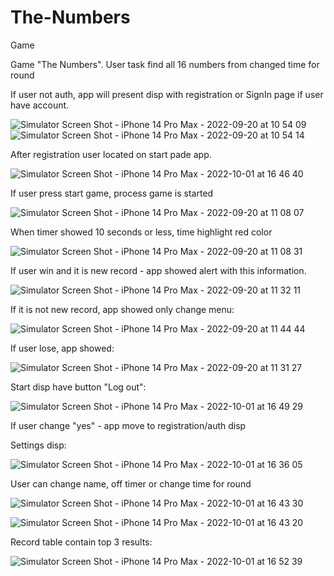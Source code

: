 # The-Numbers
Game

Game "The Numbers". 
User task find all 16 numbers from changed time for round

If user not auth, app will present disp with registration or SignIn page if user have account.

![Simulator Screen Shot - iPhone 14 Pro Max - 2022-09-20 at 10 54 09](https://user-images.githubusercontent.com/101253596/191201065-11ec54f3-3fb2-4bd6-aa37-42b0b343eee7.png)
![Simulator Screen Shot - iPhone 14 Pro Max - 2022-09-20 at 10 54 14](https://user-images.githubusercontent.com/101253596/191201088-0f549589-8e5a-4e81-8769-18549099fb9c.png)

After registration user located on start pade app. 

![Simulator Screen Shot - iPhone 14 Pro Max - 2022-10-01 at 16 46 40](https://user-images.githubusercontent.com/101253596/193412597-0466c41f-4768-4a7f-b69c-929190285393.png)


If user press start game, process game is started

![Simulator Screen Shot - iPhone 14 Pro Max - 2022-09-20 at 11 08 07](https://user-images.githubusercontent.com/101253596/191203513-d358361e-35ff-4b3d-8e46-44f8cbb3933d.png)

When timer showed 10 seconds or less, time highlight red color

![Simulator Screen Shot - iPhone 14 Pro Max - 2022-09-20 at 11 08 31](https://user-images.githubusercontent.com/101253596/191208210-910cc143-f3fb-42e1-90b8-a86385f1dd00.png)

If user win and it is new record - app showed alert with this information. 

![Simulator Screen Shot - iPhone 14 Pro Max - 2022-09-20 at 11 32 11](https://user-images.githubusercontent.com/101253596/191209298-8d50bbf4-f6d1-4700-a179-1ff7057f8acb.png)

If it is not new record, app showed only change menu:

![Simulator Screen Shot - iPhone 14 Pro Max - 2022-09-20 at 11 44 44](https://user-images.githubusercontent.com/101253596/191211958-02abc204-a987-4c81-bd27-0eec536eac03.png)

If user lose, app showed:

![Simulator Screen Shot - iPhone 14 Pro Max - 2022-09-20 at 11 31 27](https://user-images.githubusercontent.com/101253596/191213093-bb1c6d0c-cd85-42be-bfdc-80d8c4f9ee9f.png)

Start disp have button "Log out":

![Simulator Screen Shot - iPhone 14 Pro Max - 2022-10-01 at 16 49 29](https://user-images.githubusercontent.com/101253596/193412726-0a5fc8ad-eb60-445a-b06d-cd2854490b0f.png)

If user change "yes" - app move to registration/auth disp

Settings disp:

![Simulator Screen Shot - iPhone 14 Pro Max - 2022-10-01 at 16 36 05](https://user-images.githubusercontent.com/101253596/193412372-8b45688b-4323-40df-969b-27bdf2bcfbce.png)

User can change name, off timer or change time for round

![Simulator Screen Shot - iPhone 14 Pro Max - 2022-10-01 at 16 43 30](https://user-images.githubusercontent.com/101253596/193412443-534ca872-68c2-4e22-99ae-89a9ace5cae5.png)

![Simulator Screen Shot - iPhone 14 Pro Max - 2022-10-01 at 16 43 20](https://user-images.githubusercontent.com/101253596/193412453-d80abfbf-820d-41bd-83e3-0cc50d78e8cc.png)

Record table contain top 3 results:

![Simulator Screen Shot - iPhone 14 Pro Max - 2022-10-01 at 16 52 39](https://user-images.githubusercontent.com/101253596/193412874-cdf2c3d6-59d6-4ee0-82dd-1744f7e10a5d.png)

